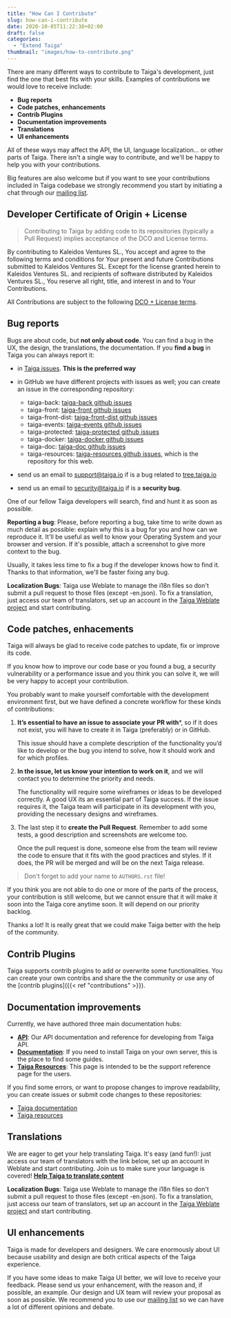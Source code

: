 ```yaml
---
title: "How Can I Contribute"
slug: how-can-i-contribute
date: 2020-10-05T11:22:38+02:00
draft: false
categories:
  - "Extend Taiga"
thumbnail: "images/how-to-contribute.png"
---
```


There are many different ways to contribute to Taiga's development, just find the one that best fits with your skills. Examples of contributions we would love to receive include:

- **Bug reports**
- **Code patches, enhancements**
- **Contrib Plugins**
- **Documentation improvements**
- **Translations**
- **UI enhancements**

All of these ways may affect the API, the UI, language localization... or other parts of Taiga. There isn't a single way to contribute, and we'll be happy to help you with your contributions.

Big features are also welcome but if you want to see your contributions included in Taiga codebase we strongly recommend you start by initiating a chat through our [mailing list](https://groups.google.co.uk/d/forum/taigaio).


## Developer Certificate of Origin + License

> Contributing to Taiga by adding code to its repositories (typically a Pull Request) implies acceptance of the DCO and License terms.

By contributing to Kaleidos Ventures SL., You accept and agree to the following terms and conditions for Your present and future Contributions submitted to Kaleidos Ventures SL. Except for the license granted herein to Kaleidos Ventures SL. and recipients of software distributed by Kaleidos Ventures SL., You reserve all right, title, and interest in and to Your Contributions.

All Contributions are subject to the following [DCO + License terms](https://github.com/kaleidos-ventures/taiga-back/blob/main/DCOLICENSE).

## Bug reports

Bugs are about code, but **not only about code**. You can find a bug in the UX, the design, the translations, the documentation. If you **find a bug** in Taiga you can always report it:

- in [Taiga issues](https://tree.taiga.io/project/taiga/issues). **This is the preferred way**
- in GitHub we have different projects with issues as well; you can create an issue in the corresponding repository:

  - taiga-back: [taiga-back github issues](https://github.com/kaleidos-ventures/taiga-back/issues)
  - taiga-front: [taiga-front github issues](https://github.com/kaleidos-ventures/taiga-front/issues)
  - taiga-front-dist: [taiga-front-dist github issues](https://github.com/kaleidos-ventures/taiga-front-dist/issues)
  - taiga-events: [taiga-events github issues](https://github.com/kaleidos-ventures/taiga-events/issues)
  - taiga-protected: [taiga-protected github issues](https://github.com/kaleidos-ventures/taiga-protected/issues)
  - taiga-docker: [taiga-docker github issues](https://github.com/kaleidos-ventures/taiga-docker/issues)
  - taiga-doc: [taiga-doc github issues](https://github.com/kaleidos-ventures/taiga-doc/issues)
  - taiga-resources: [taiga-resources github issues](https://github.com/kaleidos-ventures/taiga-resources/issues), which is the repository for this web.
- send us an email to support@taiga.io if is a bug related to [tree.taiga.io](https://tree.taiga.io)
- send us an email to security@taiga.io if is a **security bug**.

One of our fellow Taiga developers will search, find and hunt it as soon as possible.

**Reporting a bug**: Please, before reporting a bug, take time to write down as much detail as possible: explain why this is a bug for you and how can we reproduce it. It'll be useful as well to know your Operating System and your browser and version. If it's possible, attach a screenshot to give more context to the bug.

Usually, it takes less time to fix a bug if the developer knows how to find it. Thanks to that information, we'll be faster fixing any bug.

**Localization Bugs**: Taiga use Weblate to manage the i18n files so don't submit a pull request to those files (except -en.json). To fix a translation, just access our team of translators, set up an account in the [Taiga Weblate project](https://hosted.weblate.org/projects/taiga/) and start contributing.

## Code patches, enhacements

Taiga will always be glad to receive code patches to update, fix or improve its code.

If you know how to improve our code base or you found a bug, a security vulnerability or a performance issue and you think you can solve it, we will be very happy to accept your contribution.

You probably want to make yourself comfortable with the development environment first, but we have defined a concrete workflow for these kinds of contributions:

1. **It’s essential to have an issue to associate your PR with***, so if it does not exist, you will have to create it in Taiga (preferably) or in GitHub.

   This issue should have a complete description of the functionality you’d like to develop or the bug you intend to solve, how it should work and for which profiles.
2. **In the issue, let us know your intention to work on it**, and we will contact you to determine the priority and needs. 

   The functionality will require some wireframes or ideas to be developed correctly. A good UX its an essential part of Taiga success. If the issue requires it, the Taiga team will participate in its development with you, providing the necessary designs and wireframes.
3. The last step it to **create the Pull Request**. Remember to add some tests, a good description and screenshots are welcome too. 

   Once the pull request is done, someone else from the team will review the code to ensure that it fits with the good practices and styles. If it does, the PR will be merged and will be on the next Taiga release.

> Don't forget to add your name to `AUTHORS.rst` file!

If you think you are not able to do one or more of the parts of the process, your contribution is still welcome, but we cannot ensure that it will make it soon into the Taiga core anytime soon. It will depend on our priority backlog.

Thanks a lot! It is really great that we could make Taiga better with the help of the community.

## Contrib Plugins

Taiga supports contrib plugins to add or overwrite some functionalities. You can create your own contribs and share the the community or use any of the [contrib plugins]({{< ref "contributions" >}}).

## Documentation improvements

Currently, we have authored three main documentation hubs:

- **[API](https://docs.taiga.io/api.html)**: Our API documentation and reference for developing from Taiga API.
- **[Documentation](https://docs.taiga.io/)**: If you need to install Taiga on your own server, this is the place to find some guides.
- **[Taiga Resources](https://resources.taiga.io)**: This page is intended to be the support reference page for the users.

If you find some errors, or want to propose changes to improve readability, you can create issues or submit code changes to these repositories:
- [Taiga documentation](https://github.com/kaleidos-ventures/taiga-doc)
- [Taiga resources](https://github.com/kaleidos-ventures/taiga-resources)

## Translations

We are eager to get your help translating Taiga. It's easy (and fun!): just access our team of translators with the link below, set up an account in Weblate and start contributing. Join us to make sure your language is covered! **[Help Taiga to translate content](https://hosted.weblate.org/projects/taiga/ "Help Taiga to translate content")**

**Localization Bugs**: Taiga use Weblate to manage the i18n files so don't submit a pull request to those files (except -en.json). To fix a translation, just access our team of translators, set up an account in the [Taiga Weblate project](https://hosted.weblate.org/projects/taiga/) and start contributing.

## UI enhancements

Taiga is made for developers and designers. We care enormously about UI because usability and design are both critical aspects of the Taiga experience.

If you have some ideas to make Taiga UI better, we will love to receive your feedback. Please send us your enhancement, with the reason and, if possible, an example. Our design and UX team will review your proposal as soon as possible. We recommend you to use our [mailing list](https://groups.google.co.uk/d/forum/taigaio) so we can have a lot of different opinions and debate.
